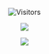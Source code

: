 <p align="center">
  <img alt="Visitors" src="https://komarev.com/ghpvc/?username=Turismoo&style=flat&labelColor=black&logo=github&label=Profile+Views&color=0d8ce0"/>
</p>


<p align="center">
  <img src="https://discord.c99.nl/widget/theme-3/945620597818417215.png" />
</p>


<p align="center">
  <img src="https://github-readme-stats.vercel.app/api?username=SythePog&&show_icons=true&&count_private=true&title_color=F7B065&icon_color=F7B065&text_color=f9e6d8&bg_color=45,6B0B5E,680729&hide_border=true">
</p>

